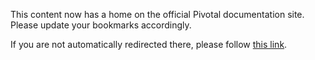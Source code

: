<meta http-equiv="refresh" content="10; url=http://docs.pivotal.io/tiledev/environments.html#pcf" />

This content now has a home on the official Pivotal documentation site. Please update your bookmarks accordingly.

If you are not automatically redirected there, please follow [this link](http://docs.pivotal.io/tiledev/environments.html#pcf).
